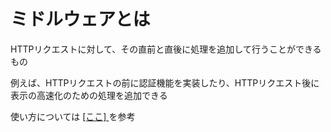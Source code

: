 # ミドルウェアとは

HTTPリクエストに対して、その直前と直後に処理を追加して行うことができるもの

例えば、HTTPリクエストの前に認証機能を実装したり、HTTPリクエスト後に表示の高速化のための処理を追加できる

使い方については [ [ここ] ](https://www.ritolab.com/entry/69)を参考
